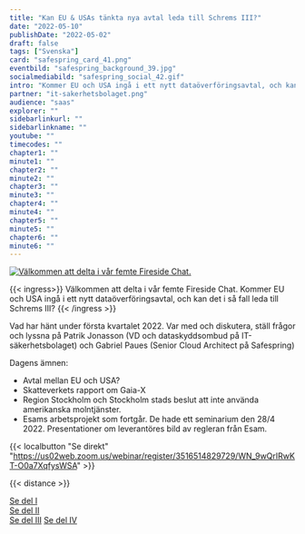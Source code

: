 ```yaml
---
title: "Kan EU & USAs tänkta nya avtal leda till Schrems III?"
date: "2022-05-10"
publishDate: "2022-05-02"
draft: false
tags: ["Svenska"]
card: "safespring_card_41.png"
eventbild: "safespring_background_39.jpg"
socialmediabild: "safespring_social_42.gif"
intro: "Kommer EU och USA ingå i ett nytt dataöverföringsavtal, och kan det i så fall leda till Schrems III?"
partner: "it-sakerhetsbolaget.png"
audience: "saas"
explorer: ""
sidebarlinkurl: ""
sidebarlinkname: ""
youtube: ""
timecodes: ""
chapter1: ""
minute1: ""
chapter2: ""
minute2: ""
chapter3: ""
minute3: ""
chapter4: ""
minute4: ""
chapter5: ""
minute5: ""
chapter6: ""
minute6: ""
---
```


<a href="https://us02web.zoom.us/webinar/register/3516514829729/WN_9wQrIRwKT-O0a7XqfysWSA"><img src="/img/event/socialmedia/safespring_social_42.gif" alt="Välkommen att delta i vår femte Fireside Chat.">
</a>

{{< ingress>}}
Välkommen att delta i vår femte Fireside Chat. Kommer EU och USA ingå i ett nytt dataöverföringsavtal, och kan det i så fall leda till Schrems III?
{{< /ingress >}}

Vad har hänt under första kvartalet 2022. Var med och diskutera, ställ frågor och lyssna på Patrik Jonasson (VD och dataskyddsombud på IT-säkerhetsbolaget) och Gabriel Paues (Senior Cloud Architect på Safespring)

Dagens ämnen:
- Avtal mellan EU och USA?
- Skatteverkets rapport om Gaia-X
- Region Stockholm och Stockholm stads beslut att inte använda amerikanska molntjänster.
- Esams arbetsprojekt som fortgår. De hade ett seminarium den 28/4 2022. Presentationer om leverantöres bild av regleran från Esam.

{{< localbutton "Se direkt" "https://us02web.zoom.us/webinar/register/3516514829729/WN_9wQrIRwKT-O0a7XqfysWSA" >}}

{{< distance >}}

<a href="/webinar/fireside-chat-it-sakerhetsbolaget/">Se del I</a><br>
<a href="/webinar/second-fireside-chat-it-sakerhetsbolaget/">Se del II</a><br>
<a href="/webinar/third-fireside-chat-it-sakerhetsbolaget/">Se del III</a>
<a href="/webinar/forth-fireside-chat-it-sakerhetsbolaget/">Se del IV</a>
